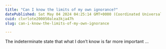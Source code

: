 ```yaml
---
title: "Can I know the limits of my own ignorance?"
datePublished: Sat May 04 2024 04:25:14 GMT+0000 (Coordinated Universal Time)
cuid: clvrlote200050alea3kja47h
slug: can-i-know-the-limits-of-my-own-ignorance

---
```


The indeterminate state that what I don’t know is far more important …